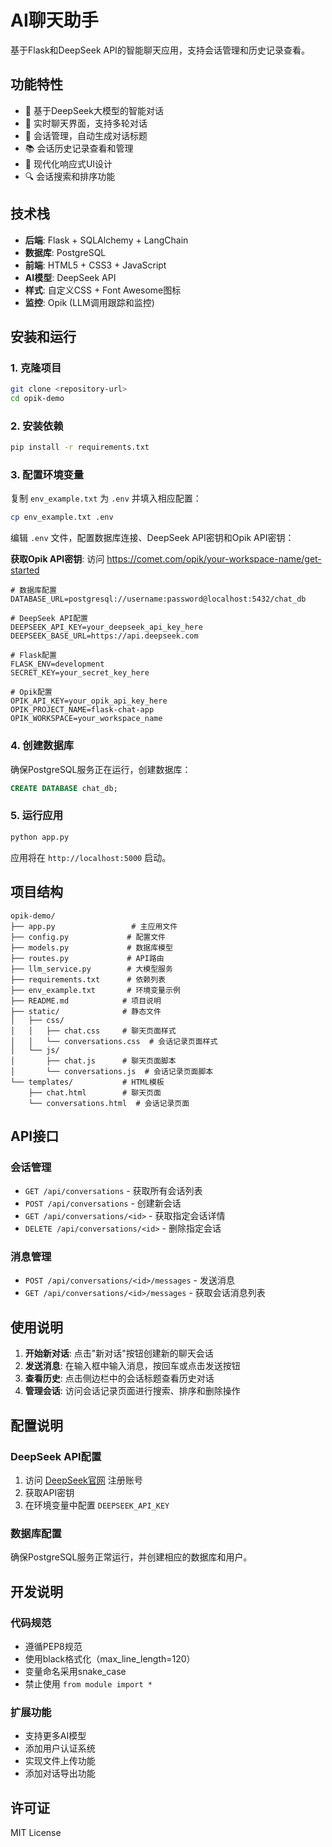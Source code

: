 # AI聊天助手

基于Flask和DeepSeek API的智能聊天应用，支持会话管理和历史记录查看。

## 功能特性

- 🤖 基于DeepSeek大模型的智能对话
- 💬 实时聊天界面，支持多轮对话
- 📝 会话管理，自动生成对话标题
- 📚 会话历史记录查看和管理
- 🎨 现代化响应式UI设计
- 🔍 会话搜索和排序功能

## 技术栈

- **后端**: Flask + SQLAlchemy + LangChain
- **数据库**: PostgreSQL
- **前端**: HTML5 + CSS3 + JavaScript
- **AI模型**: DeepSeek API
- **样式**: 自定义CSS + Font Awesome图标
- **监控**: Opik (LLM调用跟踪和监控)

## 安装和运行

### 1. 克隆项目

```bash
git clone <repository-url>
cd opik-demo
```

### 2. 安装依赖

```bash
pip install -r requirements.txt
```

### 3. 配置环境变量

复制 `env_example.txt` 为 `.env` 并填入相应配置：

```bash
cp env_example.txt .env
```

编辑 `.env` 文件，配置数据库连接、DeepSeek API密钥和Opik API密钥：

**获取Opik API密钥**: 访问 https://comet.com/opik/your-workspace-name/get-started

```env
# 数据库配置
DATABASE_URL=postgresql://username:password@localhost:5432/chat_db

# DeepSeek API配置
DEEPSEEK_API_KEY=your_deepseek_api_key_here
DEEPSEEK_BASE_URL=https://api.deepseek.com

# Flask配置
FLASK_ENV=development
SECRET_KEY=your_secret_key_here

# Opik配置
OPIK_API_KEY=your_opik_api_key_here
OPIK_PROJECT_NAME=flask-chat-app
OPIK_WORKSPACE=your_workspace_name
```

### 4. 创建数据库

确保PostgreSQL服务正在运行，创建数据库：

```sql
CREATE DATABASE chat_db;
```

### 5. 运行应用

```bash
python app.py
```

应用将在 `http://localhost:5000` 启动。

## 项目结构

```
opik-demo/
├── app.py                 # 主应用文件
├── config.py             # 配置文件
├── models.py             # 数据库模型
├── routes.py             # API路由
├── llm_service.py        # 大模型服务
├── requirements.txt      # 依赖列表
├── env_example.txt       # 环境变量示例
├── README.md            # 项目说明
├── static/              # 静态文件
│   ├── css/
│   │   ├── chat.css     # 聊天页面样式
│   │   └── conversations.css  # 会话记录页面样式
│   └── js/
│       ├── chat.js      # 聊天页面脚本
│       └── conversations.js  # 会话记录页面脚本
└── templates/           # HTML模板
    ├── chat.html        # 聊天页面
    └── conversations.html  # 会话记录页面
```

## API接口

### 会话管理

- `GET /api/conversations` - 获取所有会话列表
- `POST /api/conversations` - 创建新会话
- `GET /api/conversations/<id>` - 获取指定会话详情
- `DELETE /api/conversations/<id>` - 删除指定会话

### 消息管理

- `POST /api/conversations/<id>/messages` - 发送消息
- `GET /api/conversations/<id>/messages` - 获取会话消息列表

## 使用说明

1. **开始新对话**: 点击"新对话"按钮创建新的聊天会话
2. **发送消息**: 在输入框中输入消息，按回车或点击发送按钮
3. **查看历史**: 点击侧边栏中的会话标题查看历史对话
4. **管理会话**: 访问会话记录页面进行搜索、排序和删除操作

## 配置说明

### DeepSeek API配置

1. 访问 [DeepSeek官网](https://platform.deepseek.com/) 注册账号
2. 获取API密钥
3. 在环境变量中配置 `DEEPSEEK_API_KEY`

### 数据库配置

确保PostgreSQL服务正常运行，并创建相应的数据库和用户。

## 开发说明

### 代码规范

- 遵循PEP8规范
- 使用black格式化（max_line_length=120）
- 变量命名采用snake_case
- 禁止使用 `from module import *`

### 扩展功能

- 支持更多AI模型
- 添加用户认证系统
- 实现文件上传功能
- 添加对话导出功能

## 许可证

MIT License
